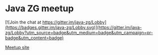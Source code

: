 # Java ZG meetup

[![Join the chat at https://gitter.im/java-zg/Lobby](https://badges.gitter.im/java-zg/Lobby.svg)](https://gitter.im/java-zg/Lobby?utm_source=badge&utm_medium=badge&utm_campaign=pr-badge&utm_content=badge)

[Meetup site](https://www.meetup.com/Java-Zagreb/)
